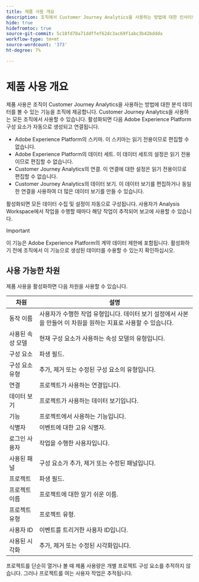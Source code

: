 ```yaml
---
title: 제품 사용 개요
description: 조직에서 Customer Journey Analytics을 사용하는 방법에 대한 인사이트 및 보고서를 봅니다.
hide: true
hidefromtoc: true
source-git-commit: 5c18fd78a71ddffef62dc3ac69f1abc3b42bddda
workflow-type: tm+mt
source-wordcount: '373'
ht-degree: 7%

---
```


# 제품 사용 개요

제품 사용은 조직이 Customer Journey Analytics을 사용하는 방법에 대한 분석 데이터를 볼 수 있는 기능을 조직에 제공합니다. Customer Journey Analytics을 사용하는 모든 조직에서 사용할 수 있습니다. 활성화되면 다음 Adobe Experience Platform 구성 요소가 자동으로 생성되고 연결됩니다.

* Adobe Experience Platform의 스키마. 이 스키마는 읽기 전용이므로 편집할 수 없습니다.
* Adobe Experience Platform의 데이터 세트. 이 데이터 세트의 설정은 읽기 전용이므로 편집할 수 없습니다.
* Customer Journey Analytics의 연결. 이 연결에 대한 설정은 읽기 전용이므로 편집할 수 없습니다.
* Customer Journey Analytics의 데이터 보기. 이 데이터 보기를 편집하거나 동일한 연결을 사용하여 더 많은 데이터 보기를 만들 수 있습니다.

활성화되면 모든 데이터 수집 및 설정이 자동으로 구성됩니다. 사용자가 Analysis Workspace에서 작업을 수행할 때마다 해당 작업이 추적되어 보고에 사용할 수 있습니다.

>[!IMPORTANT]
>
>이 기능은 Adobe Experience Platform의 계약 데이터 제한에 포함됩니다. 활성화하기 전에 조직에서 이 기능으로 생성된 데이터를 수용할 수 있는지 확인하십시오.

## 사용 가능한 차원

제품 사용을 활성화하면 다음 차원을 사용할 수 있습니다.

| 차원 | 설명 |
| --- | --- |
| 동작 이름 | 사용자가 수행한 작업 유형입니다. 데이터 보기 설정에서 사본을 만들어 이 차원을 원하는 지표로 사용할 수 있습니다. |
| 사용된 속성 모델 | 현재 구성 요소가 사용하는 속성 모델의 유형입니다. |
| 구성 요소 | 파생 필드. |
| 구성 요소 유형 | 추가, 제거 또는 수정된 구성 요소의 유형입니다. |
| 연결 | 프로젝트가 사용하는 연결입니다. |
| 데이터 보기 | 프로젝트가 사용하는 데이터 보기입니다. |
| 기능 | 프로젝트에서 사용하는 기능입니다. |
| 식별자 | 이벤트에 대한 고유 식별자. |
| 로그인 사용자 | 작업을 수행한 사용자입니다. |
| 사용된 패널 | 구성 요소가 추가, 제거 또는 수정된 패널입니다. |
| 프로젝트 | 파생 필드. |
| 프로젝트 이름 | 프로젝트에 대한 알기 쉬운 이름. |
| 프로젝트 유형 | 프로젝트 유형. |
| 사용자 ID | 이벤트를 트리거한 사용자 ID입니다. |
| 사용된 시각화 | 추가, 제거 또는 수정된 시각화입니다. |

프로젝트를 단순히 열거나 볼 때 제품 사용량은 개별 프로젝트 구성 요소를 추적하지 않습니다. 그러나 프로젝트를 여는 사용자 작업은 추적됩니다.

